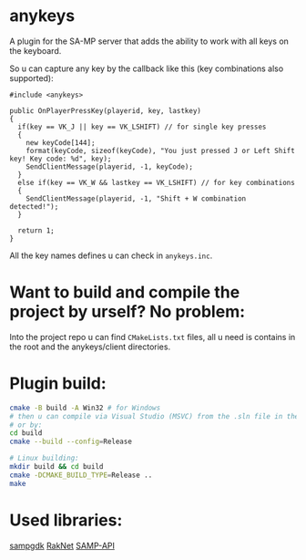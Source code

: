 # anykeys
A plugin for the SA-MP server that adds the ability to work with all keys on the keyboard.

So u can capture any key by the callback like this (key combinations also supported):
```pawn
#include <anykeys>

public OnPlayerPressKey(playerid, key, lastkey)
{
  if(key == VK_J || key == VK_LSHIFT) // for single key presses
  {
    new keyCode[144];
    format(keyCode, sizeof(keyCode), "You just pressed J or Left Shift key! Key code: %d", key);
    SendClientMessage(playerid, -1, keyCode);
  }
  else if(key == VK_W && lastkey == VK_LSHIFT) // for key combinations
  {
    SendClientMessage(playerid, -1, "Shift + W combination detected!");
  }

  return 1;
}
```

All the key names defines u can check in `anykeys.inc`.

# Want to build and compile the project by urself? No problem:

Into the project repo u can find `CMakeLists.txt` files, all u need is contains in the root and the anykeys/client directories.
# Plugin build:
```bash
cmake -B build -A Win32 # for Windows
# then u can compile via Visual Studio (MSVC) from the .sln file in the new build folder (make sure if u have it and all needed C++ packages/redists.
# or by:
cd build
cmake --build --config=Release

# Linux building:
mkdir build && cd build
cmake -DCMAKE_BUILD_TYPE=Release ..
make
```

# Used libraries:
[sampgdk](https://github.com/Hereticbeast/sampgdk)
[RakNet](https://github.com/facebookarchive/RakNet)
[SAMP-API](https://github.com/BlastHackNet/SAMP-API)

